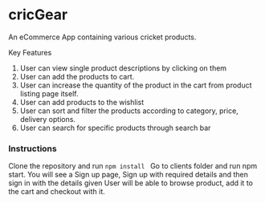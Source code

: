# cricGear
An eCommerce App containing various cricket products.

Key Features

1) User can view single product descriptions by clicking on them
2) User can add the products to cart.
3) User can increase the quantity of the product in the cart from product listing page itself.
4) User can add products to the wishlist
5) User can sort and filter the products according to category, price, delivery options.
6) User can search for specific products through search bar


### Instructions
Clone the repository and run ``npm install ``
Go to clients folder and run npm start.
You will see a Sign up page,
Sign up with required details and then sign in with the details given
User will be able to browse product, add it to the cart and checkout with it.